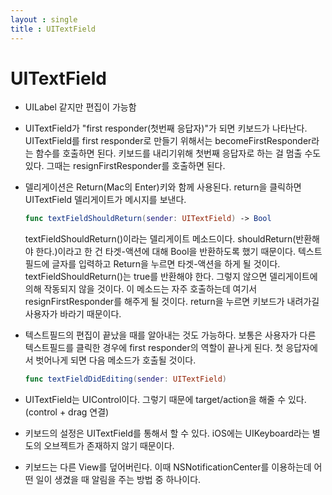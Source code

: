 ```yaml
---
layout : single
title : UITextField
---
```

# UITextField

* UILabel 같지만 편집이 가능함

* UITextField가 "first responder(첫번째 응답자)"가 되면 키보드가 나타난다.
  UITextField를 first responder로 만들기 위해서는 becomeFirstResponder라는 함수를 호출하면 된다. 키보드를 내리기위해 첫번째 응답자로 하는 걸 멈출 수도 있다. 그때는 resignFirstResponder를 호출하면 된다. 

* 델리게이션은 Return(Mac의 Enter)키와 함께 사용된다. 
  return을 클릭하면 UITextField 델리게이트가 메시지를 보낸다. 

  ```swift
  func textFieldShouldReturn(sender: UITextField) -> Bool
  ```

  textFieldShouldReturn()이라는 델리게이트 메소드이다. shouldReturn(반환해야 한다.)이라고 한 건 타겟-액션에 대해 Bool을 반환하도록 했기 때문이다.  텍스트필드에 글자를 입력하고 Return을 누르면 타겟-액션을 하게 될 것이다. textFieldShouldReturn()는 true를 반환해야 한다. 그렇지 않으면 델리게이트에 의해 작동되지 않을 것이다. 이 메소드는 자주 호출하는데 여기서 resignFirstResponder를 해주게 될 것이다. return을 누르면 키보드가 내려가길 사용자가 바라기 때문이다. 

* 텍스트필드의 편집이 끝났을 때를 알아내는 것도 가능하다.
  보통은 사용자가 다른 텍스트필드를 클릭한 경우에 first responder의 역할이 끝나게 된다. 첫 응답자에서 벗어나게 되면 다음 메소드가 호출될 것이다. 

  ```swift
  func textFieldDidEditing(sender: UITextField)
  ```

* UITextField는 UIControl이다.
  그렇기 때문에 target/action을 해줄 수 있다.(control + drag 연결)

* 키보드의 설정은 UITextField를 통해서 할 수 있다. 
  iOS에는 UIKeyboard라는 별도의 오브젝트가 존재하지 않기 때문이다. 

* 키보드는 다른 View를 덮어버린다. 
  이때 NSNotificationCenter를 이용하는데 어떤 일이 생겼을 때 알림을 주는 방법 중 하나이다. 
